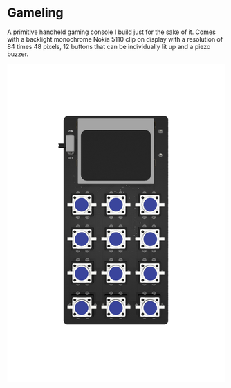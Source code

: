# Gameling

A primitive handheld gaming console I build just for the sake of it. Comes with a backlight monochrome Nokia 5110 clip on display with a resolution of 84 times 48 pixels, 12 buttons that can be individually lit up and a piezo buzzer.


![Gameling Image](Documentation/Gameling.png)

